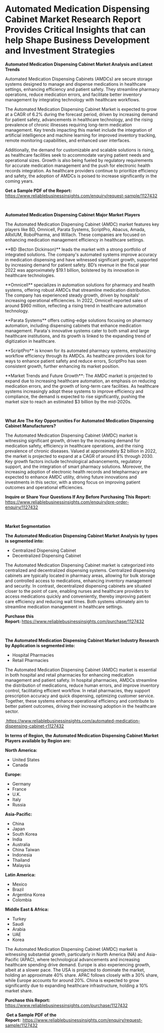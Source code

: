 <p><h1>Automated Medication Dispensing Cabinet Market Research Report Provides Critical Insights that can help Shape Business Development and Investment Strategies</h1></p><p><strong>Automated Medication Dispensing Cabinet Market Analysis and Latest Trends</strong></p>
<p><p>Automated Medication Dispensing Cabinets (AMDCs) are secure storage systems designed to manage and dispense medications in healthcare settings, enhancing efficiency and patient safety. They streamline pharmacy operations, reduce medication errors, and facilitate better inventory management by integrating technology with healthcare workflows. </p><p>The Automated Medication Dispensing Cabinet Market is expected to grow at a CAGR of 6.2% during the forecast period, driven by increasing demand for patient safety, advancements in healthcare technology, and the rising prevalence of chronic illnesses requiring long-term medication management. Key trends impacting this market include the integration of artificial intelligence and machine learning for improved inventory tracking, remote monitoring capabilities, and enhanced user interfaces. </p><p>Additionally, the demand for customizable and scalable solutions is rising, as healthcare facilities seek to accommodate varying patient needs and operational sizes. Growth is also being fueled by regulatory requirements for accurate medication management and the push for electronic health records integration. As healthcare providers continue to prioritize efficiency and safety, the adoption of AMDCs is poised to increase significantly in the coming years.</p></p>
<p><strong>Get a Sample PDF of the Report:&nbsp;</strong> <a href="https://www.reliablebusinessinsights.com/enquiry/request-sample/1127432?utm_campaign=3182&utm_medium=2&utm_source=Github&utm_content=ia&utm_term=17042025&utm_id=automated-medication-dispensing-cabinet">https://www.reliablebusinessinsights.com/enquiry/request-sample/1127432</a></p>
<p>&nbsp;</p>
<p><strong>Automated Medication Dispensing Cabinet Major Market Players</strong></p>
<p><p>The Automated Medication Dispensing Cabinet (AMDC) market features key players like BD, Omnicell, Parata Systems, ScriptPro, Abacus, Amada, ARxIUM, RoboPharma, and Willach. These companies are focused on enhancing medication management efficiency in healthcare settings.</p><p>**BD (Becton Dickinson)** leads the market with a strong portfolio of integrated solutions. The company's automated systems improve accuracy in medication dispensing and have witnessed significant growth, supported by increasing demand for patient safety. BD’s revenue in the fiscal year 2022 was approximately $19.1 billion, bolstered by its innovation in healthcare technologies.</p><p>**Omnicell** specializes in automation solutions for pharmacy and health systems, offering robust AMDCs that streamline medication distribution. The company has experienced steady growth, driven by hospitals' increasing operational efficiencies. In 2022, Omnicell reported sales of around $960 million, reflecting a rising trend in healthcare automation technology.</p><p>**Parata Systems** offers cutting-edge solutions focusing on pharmacy automation, including dispensing cabinets that enhance medication management. Parata's innovative systems cater to both small and large healthcare institutions, and its growth is linked to the expanding trend of digitization in healthcare.</p><p>**ScriptPro** is known for its automated pharmacy systems, emphasizing workflow efficiency through its AMDCs. As healthcare providers look for ways to enhance patient safety and reduce errors, ScriptPro has seen consistent growth, further enhancing its market position.</p><p>**Market Trends and Future Growth**: The AMDC market is projected to expand due to increasing healthcare automation, an emphasis on reducing medication errors, and the growth of long-term care facilities. As healthcare systems increasingly adopt these systems to improve efficiency and compliance, the demand is expected to rise significantly, pushing the market size to reach an estimated $3 billion by the mid-2020s.</p></p>
<p>&nbsp;</p>
<p><strong>What Are The Key Opportunities For Automated Medication Dispensing Cabinet Manufacturers?</strong></p>
<p><p>The Automated Medication Dispensing Cabinet (AMDC) market is witnessing significant growth, driven by the increasing demand for medication safety, efficiency in healthcare operations, and the rising prevalence of chronic diseases. Valued at approximately $2 billion in 2022, the market is projected to expand at a CAGR of around 8% through 2030. Key growth factors include technological advancements, regulatory support, and the integration of smart pharmacy solutions. Moreover, the increasing adoption of electronic health records and telepharmacy are expected to enhance AMDC utility, driving future innovations and investments in this sector, with a strong focus on improving patient outcomes and operational efficiencies.</p></p>
<p><strong>Inquire or Share Your Questions If Any Before Purchasing This Report:</strong> <a href="https://www.reliablebusinessinsights.com/enquiry/pre-order-enquiry/1127432?utm_campaign=3182&utm_medium=2&utm_source=Github&utm_content=ia&utm_term=17042025&utm_id=automated-medication-dispensing-cabinet">https://www.reliablebusinessinsights.com/enquiry/pre-order-enquiry/1127432</a></p>
<p>&nbsp;</p>
<p><strong>Market Segmentation</strong></p>
<p><strong>The Automated Medication Dispensing Cabinet Market Analysis by types is segmented into:</strong></p>
<p><ul><li>Centralized Dispensing Cabinet</li><li>Decentralized Dispensing Cabinet</li></ul></p>
<p><p>The Automated Medication Dispensing Cabinet market is categorized into centralized and decentralized dispensing systems. Centralized dispensing cabinets are typically located in pharmacy areas, allowing for bulk storage and controlled access to medications, enhancing inventory management and security. In contrast, decentralized dispensing cabinets are situated closer to the point of care, enabling nurses and healthcare providers to access medications quickly and conveniently, thereby improving patient care efficiency and reducing wait times. Both systems ultimately aim to streamline medication management in healthcare settings.</p></p>
<p><strong>Purchase this Report:&nbsp;</strong><a href="https://www.reliablebusinessinsights.com/purchase/1127432?utm_campaign=3182&utm_medium=2&utm_source=Github&utm_content=ia&utm_term=17042025&utm_id=automated-medication-dispensing-cabinet">https://www.reliablebusinessinsights.com/purchase/1127432</a></p>
<p>&nbsp;</p>
<p><strong>The Automated Medication Dispensing Cabinet Market Industry Research by Application is segmented into:</strong></p>
<p><ul><li>Hospital Pharmacies</li><li>Retail Pharmacies</li></ul></p>
<p><p>The Automated Medication Dispensing Cabinet (AMDC) market is essential in both hospital and retail pharmacies for enhancing medication management and patient safety. In hospital pharmacies, AMDCs streamline the distribution of medications, reduce human errors, and improve inventory control, facilitating efficient workflow. In retail pharmacies, they support prescription accuracy and quick dispensing, optimizing customer service. Together, these systems enhance operational efficiency and contribute to better patient outcomes, driving their increasing adoption in the healthcare sector.</p></p>
<p><a href="https://www.reliablebusinessinsights.com/automated-medication-dispensing-cabinet-r1127432?utm_campaign=3182&utm_medium=2&utm_source=Github&utm_content=ia&utm_term=17042025&utm_id=automated-medication-dispensing-cabinet">&nbsp;https://www.reliablebusinessinsights.com/automated-medication-dispensing-cabinet-r1127432</a></p>
<p><strong>In terms of Region, the Automated Medication Dispensing Cabinet Market Players available by Region are:</strong></p>
<p>
    <p> <strong> North America: </strong>
        <ul>
            <li>United States</li>
            <li>Canada</li>
        </ul>
        </p> 
    <p> <strong> Europe: </strong>
        <ul>
            <li>Germany</li>
            <li>France</li>
            <li>U.K.</li>
            <li>Italy</li>
            <li>Russia</li>
        </ul>
        </p> 
    <p> <strong> Asia-Pacific: </strong>
        <ul>
            <li>China</li>
            <li>Japan</li>
            <li>South Korea</li>
            <li>India</li>
            <li>Australia</li>
            <li>China Taiwan</li>
            <li>Indonesia</li>
            <li>Thailand</li>
            <li>Malaysia</li>
        </ul>
        </p> 
    <p> <strong> Latin America: </strong>
        <ul>
            <li>Mexico</li>
            <li>Brazil</li>
            <li>Argentina Korea</li>
            <li>Colombia</li>
        </ul>
        </p> 
    <p> <strong> Middle East & Africa: </strong>
        <ul>
            <li>Turkey</li>
            <li>Saudi</li>
            <li>Arabia</li>
            <li>UAE</li>
            <li>Korea</li>
        </ul>
    </p>
    </p>
<p><p>The Automated Medication Dispensing Cabinet (AMDC) market is witnessing substantial growth, particularly in North America (NA) and Asia-Pacific (APAC), where technological advancements and increasing healthcare spending drive demand. Europe is also experiencing growth, albeit at a slower pace. The USA is projected to dominate the market, holding an approximate 40% share. APAC follows closely with a 30% share, while Europe accounts for around 20%. China is expected to grow significantly due to expanding healthcare infrastructure, holding a 10% market share.</p></p>
<p><strong>Purchase this Report: </strong><a href="https://www.reliablebusinessinsights.com/purchase/1127432?utm_campaign=3182&utm_medium=2&utm_source=Github&utm_content=ia&utm_term=17042025&utm_id=automated-medication-dispensing-cabinet">https://www.reliablebusinessinsights.com/purchase/1127432</a></p>
<p>&nbsp;<strong>Get a Sample PDF of the Report:&nbsp;&nbsp;</strong><a href="https://www.reliablebusinessinsights.com/enquiry/request-sample/1127432?utm_campaign=3182&utm_medium=2&utm_source=Github&utm_content=ia&utm_term=17042025&utm_id=automated-medication-dispensing-cabinet">https://www.reliablebusinessinsights.com/enquiry/request-sample/1127432</a></p>
<p><strong></strong></p>
<p><p></p><p></p><p></p></p>